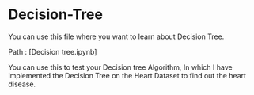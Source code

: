 # Decision-Tree

You can use this file where you want to learn about Decision Tree.

Path : [Decision tree.ipynb]

You can use this to test your Decision tree Algorithm, In which I have implemented the Decision Tree on the Heart Dataset to find out the heart disease.
